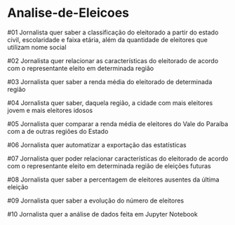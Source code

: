 # Analise-de-Eleicoes

#01 Jornalista quer saber a classificação do eleitorado a partir do estado civil, escolaridade e faixa etária, além da quantidade de eleitores que utilizam nome social

#02 Jornalista quer relacionar as características do eleitorado de acordo com o representante eleito em determinada região

#03 Jornalista quer saber a renda média do eleitorado de determinada região
	
#04 Jornalista quer saber, daquela região, a cidade com mais eleitores jovem e mais eleitores idosos

#05 Jornalista quer comparar a renda média de eleitores do Vale do Paraíba com a de outras regiões do Estado
	
#06 Jornalista quer automatizar a exportação das estatísticas

#07 Jornalista quer poder relacionar características do eleitorado de acordo com o representante eleito em determinada região de eleições futuras 

#08 Jornalista quer saber a percentagem de eleitores ausentes da última eleição

#09 Jornalista quer saber a evolução do número de eleitores 	

#10 Jornalista quer a análise de dados feita em Jupyter Notebook
